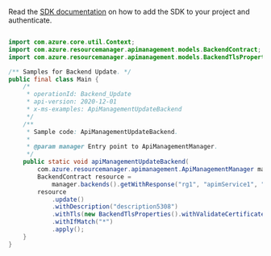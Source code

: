 Read the [SDK documentation](https://github.com/Azure/azure-sdk-for-java/blob/azure-resourcemanager-apimanagement_1.0.0-beta.2/sdk/apimanagement/azure-resourcemanager-apimanagement/README.md) on how to add the SDK to your project and authenticate.

```java

import com.azure.core.util.Context;
import com.azure.resourcemanager.apimanagement.models.BackendContract;
import com.azure.resourcemanager.apimanagement.models.BackendTlsProperties;

/** Samples for Backend Update. */
public final class Main {
    /*
     * operationId: Backend_Update
     * api-version: 2020-12-01
     * x-ms-examples: ApiManagementUpdateBackend
     */
    /**
     * Sample code: ApiManagementUpdateBackend.
     *
     * @param manager Entry point to ApiManagementManager.
     */
    public static void apiManagementUpdateBackend(
        com.azure.resourcemanager.apimanagement.ApiManagementManager manager) {
        BackendContract resource =
            manager.backends().getWithResponse("rg1", "apimService1", "proxybackend", Context.NONE).getValue();
        resource
            .update()
            .withDescription("description5308")
            .withTls(new BackendTlsProperties().withValidateCertificateChain(false).withValidateCertificateName(true))
            .withIfMatch("*")
            .apply();
    }
}
```
